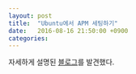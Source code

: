```yaml
---
layout: post
title:  "Ubuntu에서 APM 세팅하기"
date:   2016-08-16 21:50:00 +0900
categories:
---
```


자세하게 설명된 [블로그][ubuntu-install-blog]를 발견했다.



[ubuntu-install-blog]:https://blog.lael.be/post/73
